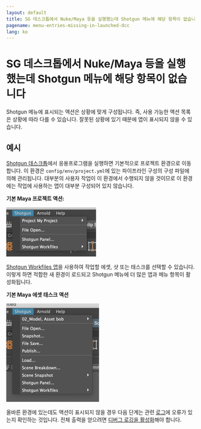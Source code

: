 ```yaml
---
layout: default
title: SG 데스크톱에서 Nuke/Maya 등을 실행했는데 Shotgun 메뉴에 해당 항목이 없습니다
pagename: menu-entries-missing-in-launched-dcc
lang: ko
---
```


# SG 데스크톱에서 Nuke/Maya 등을 실행했는데 Shotgun 메뉴에 해당 항목이 없습니다

Shotgun 메뉴에 표시되는 액션은 상황에 맞게 구성됩니다. 즉, 사용 가능한 액션 목록은 상황에 따라 다를 수 있습니다.
잘못된 상황에 있기 때문에 앱이 표시되지 않을 수 있습니다.

## 예시

[Shotgun 데스크톱](https://support.shotgunsoftware.com/entries/95442947)에서 응용프로그램을 실행하면 기본적으로 프로젝트 환경으로 이동합니다. 이 환경은 `config/env/project.yml`에 있는 파이프라인 구성의 구성 파일에 의해 관리됩니다. 대부분의 사용자 작업이 이 환경에서 수행되지 않을 것이므로 이 환경에는 작업에 사용하는 앱이 대부분 구성되어 있지 않습니다.

**기본 Maya 프로젝트 액션:**

![Shotgun 메뉴 프로젝트 액션](images/shotgun_menu_project_actions.png)

[Shotgun Workfiles 앱](https://support.shotgunsoftware.com/hc/ko/articles/219033088-Your-Work-Files)을 사용하여 작업할 에셋, 샷 또는 태스크를 선택할 수 있습니다. 이렇게 하면 적합한 새 환경이 로드되고 Shotgun 메뉴에 더 많은 앱과 메뉴 항목이 활성화됩니다.

**기본 Maya 에셋 태스크 액션**

![Shotgun 메뉴 프로젝트 액션](images/shotgun_menu_asset_step_actions.png)

올바른 환경에 있는데도 액션이 표시되지 않을 경우 다음 단계는 관련 [로그](where-are-my-log-files.md)에 오류가 있는지 확인하는 것입니다.
전체 출력을 얻으려면 [디버그 로깅을 활성화](turn-debug-logging-on.md)해야 합니다.